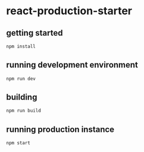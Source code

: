 # react-production-starter

## getting started
```bash
npm install
```

## running development environment
```bash
npm run dev
```

## building
```bash
npm run build
```

## running production instance
```bash
npm start
```
